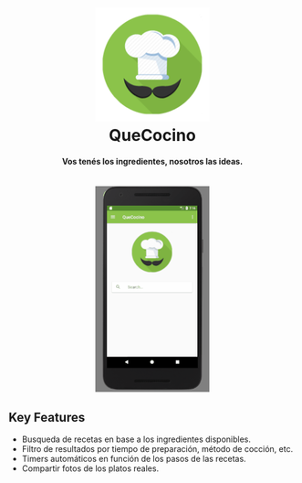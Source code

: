 <h1 align="center">
  <br>
  <img src="https://raw.githubusercontent.com/UTN-FRBA-Mobile/QueCocino/dev/QueCocino/app/src/main/res/mipmap-xxxhdpi/ic_launcher.png" alt="QueCocino" width="200">
  <br>
  QueCocino
  <br>
</h1>

<h4 align="center">Vos tenés los ingredientes, nosotros las ideas.</h4>

<p align="center">
  <br>
  <img src="https://raw.githubusercontent.com/UTN-FRBA-Mobile/QueCocino/master/img/Demo.gif" alt="QueCocino" width="200">
  <br>
</p>

## Key Features

* Busqueda de recetas en base a los ingredientes disponibles.
* Filtro de resultados por tiempo de preparación, método de cocción, etc.
* Timers automáticos en función de los pasos de las recetas.
* Compartir fotos de los platos reales.
